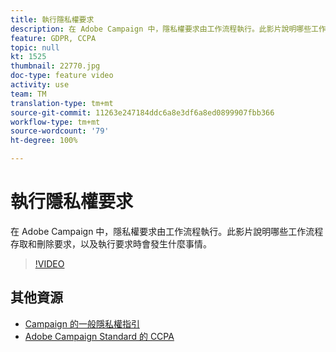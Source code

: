 ```yaml
---
title: 執行隱私權要求
description: 在 Adobe Campaign 中，隱私權要求由工作流程執行。此影片說明哪些工作流程存取和刪除要求，以及執行要求時會發生什麼事情。
feature: GDPR, CCPA
topic: null
kt: 1525
thumbnail: 22770.jpg
doc-type: feature video
activity: use
team: TM
translation-type: tm+mt
source-git-commit: 11263e247184ddc6a8e3df6a8ed0899907fbb366
workflow-type: tm+mt
source-wordcount: '79'
ht-degree: 100%

---
```



# 執行隱私權要求

在 Adobe Campaign 中，隱私權要求由工作流程執行。此影片說明哪些工作流程存取和刪除要求，以及執行要求時會發生什麼事情。

>[!VIDEO](https://video.tv.adobe.com/v/22770?quality=12)

## 其他資源

* [Campaign 的一般隱私權指引](https://helpx.adobe.com/tw/campaign/kb/campaign-privacy-overview.html)
* [Adobe Campaign Standard 的 CCPA](https://helpx.adobe.com/tw/campaign/kb/acs-privacy.html#ccpa)
